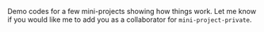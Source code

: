Demo codes for a few mini-projects showing how things work. Let me know if you would like me to add you as a collaborator for `mini-project-private`.
